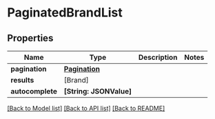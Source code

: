 # PaginatedBrandList

## Properties
Name | Type | Description | Notes
------------ | ------------- | ------------- | -------------
**pagination** | [**Pagination**](Pagination.md) |  | 
**results** | [Brand] |  | 
**autocomplete** | **[String: JSONValue]** |  | 

[[Back to Model list]](../README.md#documentation-for-models) [[Back to API list]](../README.md#documentation-for-api-endpoints) [[Back to README]](../README.md)


